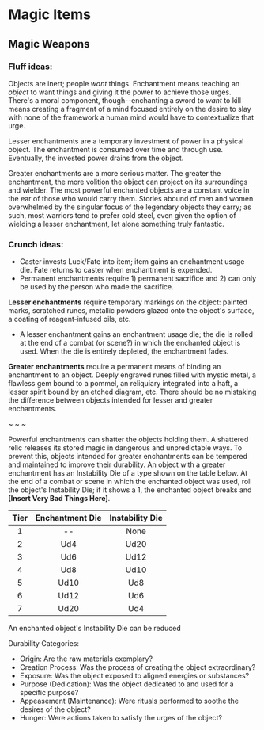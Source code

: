 # Magic Items

## Magic Weapons

### Fluff ideas:
Objects are inert; people *want* things. Enchantment means teaching an *object* to want things and giving it the power to achieve those urges. There's a moral component, though--enchanting a sword to *want* to kill means creating a fragment of a mind focused entirely on the desire to slay with none of the framework a human mind would have to contextualize that urge. 

Lesser enchantments are a temporary investment of power in a physical object. The enchantment is consumed over time and through use. Eventually, the invested power drains from the object.

Greater enchantments are a more serious matter. The greater the enchantment, the more volition the object can project on its surroundings and wielder. The most powerful enchanted objects are a constant voice in the ear of those who would carry them. Stories abound of men and women overwhelmed by the singular focus of the legendary objects they carry; as such, most warriors tend to prefer cold steel, even given the option of wielding a lesser enchantment, let alone something truly fantastic.

### Crunch ideas:
- Caster invests Luck/Fate into item; item gains an enchantment usage die. Fate returns to caster when enchantment is expended.
- Permanent enchantments require 1) permanent sacrifice and 2) can only be used by the person who made the sacrifice.

**Lesser enchantments** require temporary markings on the object: painted marks, scratched runes, metallic powders glazed onto the object's surface, a coating of reagent-infused oils, etc.
- A lesser enchantment gains an enchantment usage die; the die is rolled at the end of a combat (or scene?) in which the enchanted object is used. When the die is entirely depleted, the enchantment fades.

**Greater enchantments** require a permanent means of binding an enchantment to an object. Deeply engraved runes filled with mystic metal, a flawless gem bound to a pommel, an reliquiary integrated into a haft, a lesser spirit bound by an etched diagram, etc. There should be no mistaking the difference between objects intended for lesser and greater enchantments.

~ ~ ~

Powerful enchantments can shatter the objects holding them. A shattered relic releases its stored magic in dangerous and unpredictable ways. To prevent this, objects intended for greater enchantments can be tempered and maintained to improve their durability. An object with a greater enchantment has an Instability Die of a type shown on the table below. At the end of a combat or scene in which the enchanted object was used, roll the object's Instability Die; if it shows a 1, the enchanted object breaks and **[Insert Very Bad Things Here]**.

| Tier | Enchantment Die | Instability Die |
| :---: | :---: | :---: |
| 1 | -- | None |
| 2 | Ud4 | Ud20 |
| 3 | Ud6 | Ud12 |
| 4 | Ud8 | Ud10 |
| 5 | Ud10 | Ud8 |
| 6 | Ud12 | Ud6 |
| 7 | Ud20 | Ud4 |

An enchanted object's Instability Die can be reduced


Durability Categories:
- Origin: Are the raw materials exemplary?
- Creation Process: Was the process of creating the object extraordinary?
- Exposure: Was the object exposed to aligned energies or substances?
- Purpose (Dedication): Was the object dedicated to and used for a specific purpose?
- Appeasement (Maintenance): Were rituals performed to soothe the desires of the object?
- Hunger: Were actions taken to satisfy the urges of the object?